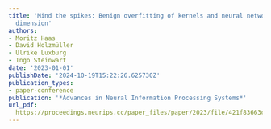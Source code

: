 ```yaml
---
title: 'Mind the spikes: Benign overfitting of kernels and neural networks in fixed
  dimension'
authors:
- Moritz Haas
- David Holzmüller
- Ulrike Luxburg
- Ingo Steinwart
date: '2023-01-01'
publishDate: '2024-10-19T15:22:26.625730Z'
publication_types:
- paper-conference
publication: '*Advances in Neural Information Processing Systems*'
url_pdf: 
  https://proceedings.neurips.cc/paper_files/paper/2023/file/421f83663c02cdaec8c3c38337709989-Paper-Conference.pdf
---
```


